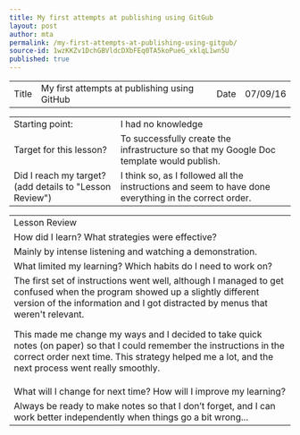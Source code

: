 ```yaml
---
title: My first attempts at publishing using GitGub
layout: post
author: mta
permalink: /my-first-attempts-at-publishing-using-gitgub/
source-id: 1wzKKZv1DchGBVldcDXbFEq0TA5koPueG_xklqL1wn5U
published: true
---
```

<table>
  <tr>
    <td>Title</td>
    <td>My first attempts at publishing using GitHub  </td>
    <td>Date </td>
    <td> 07/09/16</td>
  </tr>
</table>


<table>
  <tr>
    <td>Starting point:</td>
    <td>I had no knowledge</td>
  </tr>
  <tr>
    <td>Target for this lesson?</td>
    <td>To successfully create the infrastructure so that my Google Doc template would publish.</td>
  </tr>
  <tr>
    <td>Did I reach my target? 
(add details to "Lesson Review")</td>
    <td>I think so, as I followed all the instructions and seem to have done everything in the correct order.</td>
  </tr>
</table>


<table>
  <tr>
    <td>Lesson Review</td>
  </tr>
  <tr>
    <td>How did I learn? What strategies were effective? </td>
  </tr>
  <tr>
    <td>Mainly by intense listening and watching a demonstration.</td>
  </tr>
  <tr>
    <td>What limited my learning? Which habits do I need to work on? </td>
  </tr>
  <tr>
    <td>The first set of instructions went well, although I managed to get confused when the program showed up a slightly different version of the information and I got distracted by menus that weren't relevant.  

This made me change my ways and I decided to take quick notes (on paper) so that I could remember the instructions in the correct order next time.  This strategy helped me a lot, and the next process went really smoothly.</td>
  </tr>
  <tr>
    <td>What will I change for next time? How will I improve my learning?</td>
  </tr>
  <tr>
    <td>Always be ready to make notes so that I don’t forget, and I can work better independently when things go a bit wrong...</td>
  </tr>
</table>


